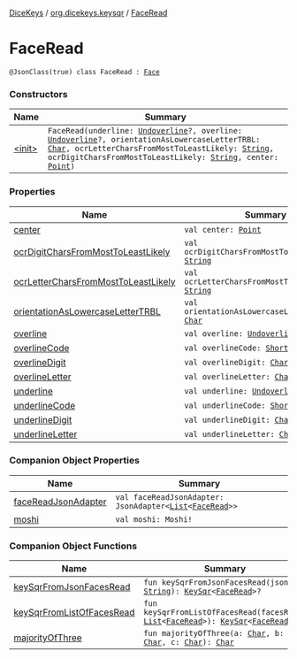 [DiceKeys](../../index.md) / [org.dicekeys.keysqr](../index.md) / [FaceRead](./index.md)

# FaceRead

`@JsonClass(true) class FaceRead : `[`Face`](../-face/index.md)

### Constructors

| Name | Summary |
|---|---|
| [&lt;init&gt;](-init-.md) | `FaceRead(underline: `[`Undoverline`](../-undoverline/index.md)`?, overline: `[`Undoverline`](../-undoverline/index.md)`?, orientationAsLowercaseLetterTRBL: `[`Char`](https://kotlinlang.org/api/latest/jvm/stdlib/kotlin/-char/index.html)`, ocrLetterCharsFromMostToLeastLikely: `[`String`](https://kotlinlang.org/api/latest/jvm/stdlib/kotlin/-string/index.html)`, ocrDigitCharsFromMostToLeastLikely: `[`String`](https://kotlinlang.org/api/latest/jvm/stdlib/kotlin/-string/index.html)`, center: `[`Point`](../-point/index.md)`)` |

### Properties

| Name | Summary |
|---|---|
| [center](center.md) | `val center: `[`Point`](../-point/index.md) |
| [ocrDigitCharsFromMostToLeastLikely](ocr-digit-chars-from-most-to-least-likely.md) | `val ocrDigitCharsFromMostToLeastLikely: `[`String`](https://kotlinlang.org/api/latest/jvm/stdlib/kotlin/-string/index.html) |
| [ocrLetterCharsFromMostToLeastLikely](ocr-letter-chars-from-most-to-least-likely.md) | `val ocrLetterCharsFromMostToLeastLikely: `[`String`](https://kotlinlang.org/api/latest/jvm/stdlib/kotlin/-string/index.html) |
| [orientationAsLowercaseLetterTRBL](orientation-as-lowercase-letter-t-r-b-l.md) | `val orientationAsLowercaseLetterTRBL: `[`Char`](https://kotlinlang.org/api/latest/jvm/stdlib/kotlin/-char/index.html) |
| [overline](overline.md) | `val overline: `[`Undoverline`](../-undoverline/index.md)`?` |
| [overlineCode](overline-code.md) | `val overlineCode: `[`Short`](https://kotlinlang.org/api/latest/jvm/stdlib/kotlin/-short/index.html)`?` |
| [overlineDigit](overline-digit.md) | `val overlineDigit: `[`Char`](https://kotlinlang.org/api/latest/jvm/stdlib/kotlin/-char/index.html) |
| [overlineLetter](overline-letter.md) | `val overlineLetter: `[`Char`](https://kotlinlang.org/api/latest/jvm/stdlib/kotlin/-char/index.html) |
| [underline](underline.md) | `val underline: `[`Undoverline`](../-undoverline/index.md)`?` |
| [underlineCode](underline-code.md) | `val underlineCode: `[`Short`](https://kotlinlang.org/api/latest/jvm/stdlib/kotlin/-short/index.html)`?` |
| [underlineDigit](underline-digit.md) | `val underlineDigit: `[`Char`](https://kotlinlang.org/api/latest/jvm/stdlib/kotlin/-char/index.html) |
| [underlineLetter](underline-letter.md) | `val underlineLetter: `[`Char`](https://kotlinlang.org/api/latest/jvm/stdlib/kotlin/-char/index.html) |

### Companion Object Properties

| Name | Summary |
|---|---|
| [faceReadJsonAdapter](face-read-json-adapter.md) | `val faceReadJsonAdapter: JsonAdapter<`[`List`](https://kotlinlang.org/api/latest/jvm/stdlib/kotlin.collections/-list/index.html)`<`[`FaceRead`](./index.md)`>>` |
| [moshi](moshi.md) | `val moshi: Moshi!` |

### Companion Object Functions

| Name | Summary |
|---|---|
| [keySqrFromJsonFacesRead](key-sqr-from-json-faces-read.md) | `fun keySqrFromJsonFacesRead(json: `[`String`](https://kotlinlang.org/api/latest/jvm/stdlib/kotlin/-string/index.html)`): `[`KeySqr`](../-key-sqr/index.md)`<`[`FaceRead`](./index.md)`>?` |
| [keySqrFromListOfFacesRead](key-sqr-from-list-of-faces-read.md) | `fun keySqrFromListOfFacesRead(facesRead: `[`List`](https://kotlinlang.org/api/latest/jvm/stdlib/kotlin.collections/-list/index.html)`<`[`FaceRead`](./index.md)`>): `[`KeySqr`](../-key-sqr/index.md)`<`[`FaceRead`](./index.md)`>` |
| [majorityOfThree](majority-of-three.md) | `fun majorityOfThree(a: `[`Char`](https://kotlinlang.org/api/latest/jvm/stdlib/kotlin/-char/index.html)`, b: `[`Char`](https://kotlinlang.org/api/latest/jvm/stdlib/kotlin/-char/index.html)`, c: `[`Char`](https://kotlinlang.org/api/latest/jvm/stdlib/kotlin/-char/index.html)`): `[`Char`](https://kotlinlang.org/api/latest/jvm/stdlib/kotlin/-char/index.html) |
